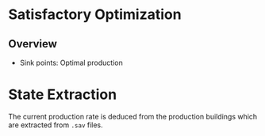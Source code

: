 # Satisfactory Optimization

## Overview

- Sink points: Optimal production

# State Extraction
The current production rate is deduced from the production buildings which are extracted from `.sav` files.

